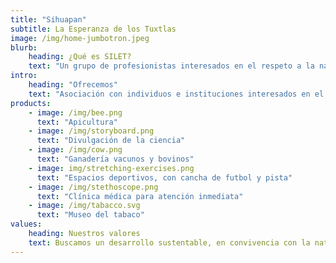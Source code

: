 ```yaml
---
title: "Sihuapan"
subtitle: La Esperanza de los Tuxtlas
image: /img/home-jumbotron.jpeg
blurb:
    heading: ¿Qué es SILET?
    text: "Un grupo de profesionistas interesados en el respeto a la naturaleza, rescate del habitat, cocina y tradiciones de la región de los Tuxtlas, con un enfoque social, cultural y científico."
intro:
    heading: "Ofrecemos"
    text: "Asociación con individuos e instituciones interesados en el rescate de la naturaleza, cocina y tradiciones de la región"
products:
    - image: /img/bee.png
      text: "Apicultura"
    - image: /img/storyboard.png
      text: "Divulgación de la ciencia"
    - image: /img/cow.png
      text: "Ganadería vacunos y bovinos"
    - image: img/stretching-exercises.png
      text: "Espacios deportivos, con cancha de futbol y pista"
    - image: /img/stethoscope.png
      text: "Clínica médica para atención inmediata"
    - image: /img/tabacco.svg
      text: "Museo del tabaco"
values:
    heading: Nuestros valores
    text: Buscamos un desarrollo sustentable, en convivencia con la naturaleza y con impacto social.
---
```


